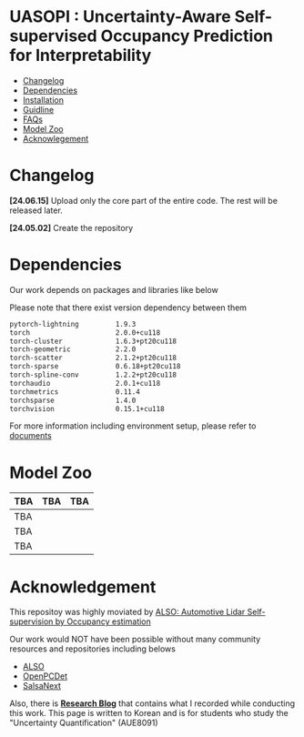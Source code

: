 # UASOPI : Uncertainty-Aware Self-supervised Occupancy Prediction for Interpretability
- [Changelog](https://github.com/HAMA-DL-dev/UASOPI/tree/main?tab=readme-ov-file#changelog)
- [Dependencies](https://github.com/HAMA-DL-dev/UASOPI/tree/main?tab=readme-ov-file#dependencies)
- [Installation](https://github.com/HAMA-DL-dev/UASOPI/blob/main/docs/INSTALLATION.md)
- [Guidline]()
- [FAQs](https://github.com/HAMA-DL-dev/UASOPI/blob/main/docs/FAQs.md)
- [Model Zoo](https://github.com/HAMA-DL-dev/UASOPI/tree/main?tab=readme-ov-file#model-zoo)
- [Acknowlegement](https://github.com/HAMA-DL-dev/UASOPI/tree/main?tab=readme-ov-file#acknowledgement)

# Changelog
**[24.06.15]** Upload only the core part of the entire code. The rest will be released later.

**[24.05.02]** Create the repository


# Dependencies
Our work depends on packages and libraries like below

Please note that there exist version dependency between them 
```bash
pytorch-lightning         1.9.3
torch                     2.0.0+cu118
torch-cluster             1.6.3+pt20cu118
torch-geometric           2.2.0
torch-scatter             2.1.2+pt20cu118
torch-sparse              0.6.18+pt20cu118
torch-spline-conv         1.2.2+pt20cu118
torchaudio                2.0.1+cu118
torchmetrics              0.11.4
torchsparse               1.4.0
torchvision               0.15.1+cu118
```
For more information including environment setup, please refer to [documents]()

# Model Zoo
|TBA|TBA|TBA|
|------|---|---|
|TBA|||
|TBA|||
|TBA|||

# Acknowledgement
This repositoy was highly moviated by [ALSO: Automotive Lidar Self-supervision by Occupancy estimation](https://github.com/valeoai/ALSO)

Our work would NOT have been possible without many community resources and repositories including belows

- [ALSO](https://github.com/valeoai/ALSO)
- [OpenPCDet](https://github.com/open-mmlab/OpenPCDet)
- [SalsaNext](https://github.com/TiagoCortinhal/SalsaNext)

Also, there is [**Research Blog**](https://www.notion.so/ophd/Uncertainty-Quantification-348cf54cf9d74abfbedb04b51eb0a4dc)  that contains what I recorded while conducting this work. This page is written to Korean and is for students who study the "Uncertainty Quantification" (AUE8091)
